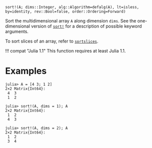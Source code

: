 ```
sort!(A; dims::Integer, alg::Algorithm=defalg(A), lt=isless, by=identity, rev::Bool=false, order::Ordering=Forward)
```

Sort the multidimensional array `A` along dimension `dims`. See the one-dimensional version of [`sort!`](@ref) for a description of possible keyword arguments.

To sort slices of an array, refer to [`sortslices`](@ref).

!!! compat "Julia 1.1"
    This function requires at least Julia 1.1.


# Examples

```jldoctest
julia> A = [4 3; 1 2]
2×2 Matrix{Int64}:
 4  3
 1  2

julia> sort!(A, dims = 1); A
2×2 Matrix{Int64}:
 1  2
 4  3

julia> sort!(A, dims = 2); A
2×2 Matrix{Int64}:
 1  2
 3  4
```
